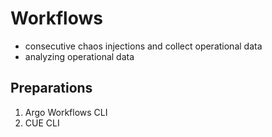 # Workflows

- consecutive chaos injections and collect operational data
- analyzing operational data

## Preparations

1. Argo Workflows CLI
2. CUE CLI
